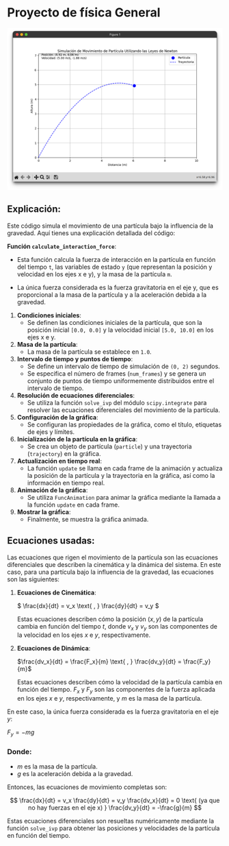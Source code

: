 # Proyecto de física General

![Screenshot](./Screenshot.png)

## Explicación:

Este código simula el movimiento de una partícula bajo la influencia de la gravedad. Aquí tienes una explicación detallada del código:

**Función `calculate_interaction_force`**:

- Esta función calcula la fuerza de interacción en la partícula en función del tiempo `t`, las variables de estado `y` (que representan la posición y velocidad en los ejes x e y), y la masa de la partícula `m`.

- La única fuerza considerada es la fuerza gravitatoria en el eje y, que es proporcional a la masa de la partícula y a la aceleración debida a la gravedad.
1. **Condiciones iniciales**:
    - Se definen las condiciones iniciales de la partícula, que son la posición inicial `[0.0, 0.0]` y la velocidad inicial `[5.0, 10.0]` en los ejes x e y.
2. **Masa de la partícula**:
    - La masa de la partícula se establece en `1.0`.
3. **Intervalo de tiempo y puntos de tiempo**:
    - Se define un intervalo de tiempo de simulación de `(0, 2)` segundos.
    - Se especifica el número de frames (`num_frames`) y se genera un conjunto de puntos de tiempo uniformemente distribuidos entre el intervalo de tiempo.
4. **Resolución de ecuaciones diferenciales**:
    - Se utiliza la función `solve_ivp` del módulo `scipy.integrate` para resolver las ecuaciones diferenciales del movimiento de la partícula.
5. **Configuración de la gráfica**:
    - Se configuran las propiedades de la gráfica, como el título, etiquetas de ejes y límites.
6. **Inicialización de la partícula en la gráfica**:
    - Se crea un objeto de partícula (`particle`) y una trayectoria (`trajectory`) en la gráfica.
7. **Actualización en tiempo real**:
    - La función `update` se llama en cada frame de la animación y actualiza la posición de la partícula y la trayectoria en la gráfica, así como la información en tiempo real.
8. **Animación de la gráfica**:
    - Se utiliza `FuncAnimation` para animar la gráfica mediante la llamada a la función `update` en cada frame.
9. **Mostrar la gráfica**:
    - Finalmente, se muestra la gráfica animada.

## Ecuaciones usadas:

Las ecuaciones que rigen el movimiento de la partícula son las ecuaciones diferenciales que describen la cinemática y la dinámica del sistema. En este caso, para una partícula bajo la influencia de la gravedad, las ecuaciones son las siguientes:

1. **Ecuaciones de Cinemática**:
    
    $
     \frac{dx}{dt} = v_x \text{ , } 
     \frac{dy}{dt} = v_y 
    $
    
    Estas ecuaciones describen cómo la posición $(x, y)$ de la partícula cambia en función del tiempo $t$, donde $v_x$ y $v_y$  son las componentes de la velocidad en los ejes $x$ e $y$, respectivamente.
    
2. **Ecuaciones de Dinámica**:
    
    $\frac{dv_x}{dt} = \frac{F_x}{m} \text{ , }
    \frac{dv_y}{dt} = \frac{F_y}{m}$
    
    Estas ecuaciones describen cómo la velocidad de la partícula cambia en función del tiempo. $F_x$ y $F_y$ son las componentes de la fuerza aplicada en los ejes $x$ e $y$, respectivamente, y $m$ es la masa de la partícula.
    

En este caso, la única fuerza considerada es la fuerza gravitatoria en el eje $y$:

$F_y = -mg$

### Donde:

- $m$ es la masa de la partícula.
- $g$ es la aceleración debida a la gravedad.

Entonces, las ecuaciones de movimiento completas son:

$$
\frac{dx}{dt} = v_x
\frac{dy}{dt} = v_y
\frac{dv_x}{dt} = 0  \text{ (ya que no hay fuerzas en el eje x) }
\frac{dv_y}{dt} = -\frac{g}{m}
$$

Estas ecuaciones diferenciales son resueltas numéricamente mediante la función `solve_ivp` para obtener las posiciones y velocidades de la partícula en función del tiempo.